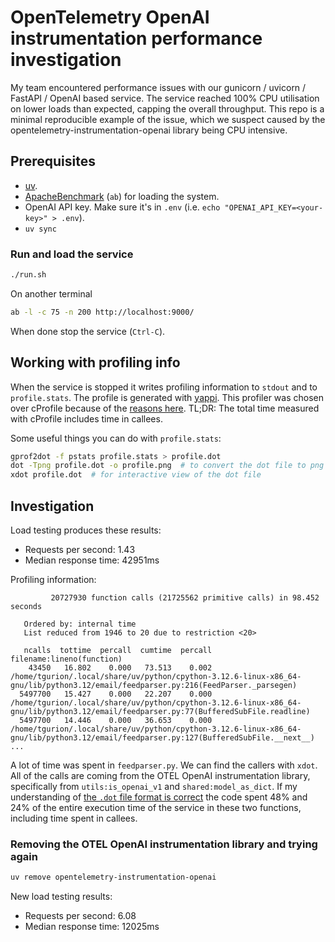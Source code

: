 # OpenTelemetry OpenAI instrumentation performance investigation

My team encountered performance issues with our gunicorn / uvicorn / FastAPI / OpenAI based service. The service reached 100% CPU utilisation on lower loads than expected, capping the overall throughput. This repo is a minimal reproducible example of the issue, which we suspect caused by the opentelemetry-instrumentation-openai library being CPU intensive.

## Prerequisites

- [uv](https://docs.astral.sh/uv/).
- [ApacheBenchmark](https://httpd.apache.org/docs/2.4/programs/ab.html) (`ab`) for loading the system.
- OpenAI API key. Make sure it's in `.env` (i.e. `echo "OPENAI_API_KEY=<your-key>" > .env`).
- `uv sync`

### Run and load the service

```bash
./run.sh
```

On another terminal

```bash
ab -l -c 75 -n 200 http://localhost:9000/
```

When done stop the service (`Ctrl-C`).


## Working with profiling info

When the service is stopped it writes profiling information to `stdout` and to `profile.stats`. The profile is generated with [yappi](https://github.com/sumerc/yappi/tree/master). This profiler was chosen over cProfile because of the [reasons here](https://github.com/sumerc/yappi/blob/master/doc/coroutine-profiling.md). TL;DR: The total time measured with cProfile includes time in callees.

Some useful things you can do with `profile.stats`:

```bash
gprof2dot -f pstats profile.stats > profile.dot
dot -Tpng profile.dot -o profile.png  # to convert the dot file to png
xdot profile.dot  # for interactive view of the dot file
```

## Investigation

Load testing produces these results:

- Requests per second: 1.43
- Median response time: 42951ms

Profiling information:

```
         20727930 function calls (21725562 primitive calls) in 98.452 seconds

   Ordered by: internal time
   List reduced from 1946 to 20 due to restriction <20>

   ncalls  tottime  percall  cumtime  percall filename:lineno(function)
    43450   16.802    0.000   73.513    0.002 /home/tgurion/.local/share/uv/python/cpython-3.12.6-linux-x86_64-gnu/lib/python3.12/email/feedparser.py:216(FeedParser._parsegen)
  5497700   15.427    0.000   22.207    0.000 /home/tgurion/.local/share/uv/python/cpython-3.12.6-linux-x86_64-gnu/lib/python3.12/email/feedparser.py:77(BufferedSubFile.readline)
  5497700   14.446    0.000   36.653    0.000 /home/tgurion/.local/share/uv/python/cpython-3.12.6-linux-x86_64-gnu/lib/python3.12/email/feedparser.py:127(BufferedSubFile.__next__)
...
```

A lot of time was spent in `feedparser.py`. We can find the callers with `xdot`. All of the calls are coming from the OTEL OpenAI instrumentation library, specifically from `utils:is_openai_v1` and `shared:model_as_dict`. If my understanding of [the `.dot` file format is correct](https://github.com/jrfonseca/gprof2dot?tab=readme-ov-file#output) the code spent 48% and 24% of the entire execution time of the service in these two functions, including time spent in callees.

### Removing the OTEL OpenAI instrumentation library and trying again

```bash
uv remove opentelemetry-instrumentation-openai
```

New load testing results:
- Requests per second: 6.08
- Median response time: 12025ms
